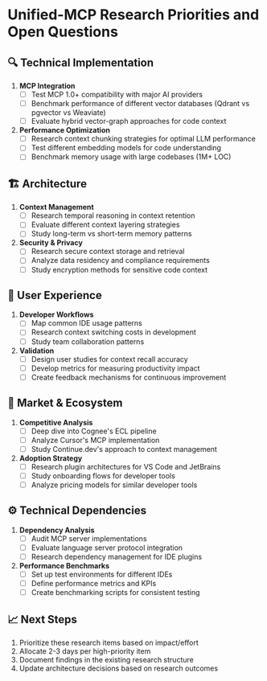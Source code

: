 # Unified-MCP Research Priorities and Open Questions

## 🔍 Technical Implementation
1. **MCP Integration**
   - [ ] Test MCP 1.0+ compatibility with major AI providers
   - [ ] Benchmark performance of different vector databases (Qdrant vs pgvector vs Weaviate)
   - [ ] Evaluate hybrid vector-graph approaches for code context

2. **Performance Optimization**
   - [ ] Research context chunking strategies for optimal LLM performance
   - [ ] Test different embedding models for code understanding
   - [ ] Benchmark memory usage with large codebases (1M+ LOC)

## 🏗 Architecture
1. **Context Management**
   - [ ] Research temporal reasoning in context retention
   - [ ] Evaluate different context layering strategies
   - [ ] Study long-term vs short-term memory patterns

2. **Security & Privacy**
   - [ ] Research secure context storage and retrieval
   - [ ] Analyze data residency and compliance requirements
   - [ ] Study encryption methods for sensitive code context

## 🎯 User Experience
1. **Developer Workflows**
   - [ ] Map common IDE usage patterns
   - [ ] Research context switching costs in development
   - [ ] Study team collaboration patterns

2. **Validation**
   - [ ] Design user studies for context recall accuracy
   - [ ] Develop metrics for measuring productivity impact
   - [ ] Create feedback mechanisms for continuous improvement

## 🚀 Market & Ecosystem
1. **Competitive Analysis**
   - [ ] Deep dive into Cognee's ECL pipeline
   - [ ] Analyze Cursor's MCP implementation
   - [ ] Study Continue.dev's approach to context management

2. **Adoption Strategy**
   - [ ] Research plugin architectures for VS Code and JetBrains
   - [ ] Study onboarding flows for developer tools
   - [ ] Analyze pricing models for similar developer tools

## ⚙️ Technical Dependencies
1. **Dependency Analysis**
   - [ ] Audit MCP server implementations
   - [ ] Evaluate language server protocol integration
   - [ ] Research dependency management for IDE plugins

2. **Performance Benchmarks**
   - [ ] Set up test environments for different IDEs
   - [ ] Define performance metrics and KPIs
   - [ ] Create benchmarking scripts for consistent testing

## 📈 Next Steps
1. Prioritize these research items based on impact/effort
2. Allocate 2-3 days per high-priority item
3. Document findings in the existing research structure
4. Update architecture decisions based on research outcomes
